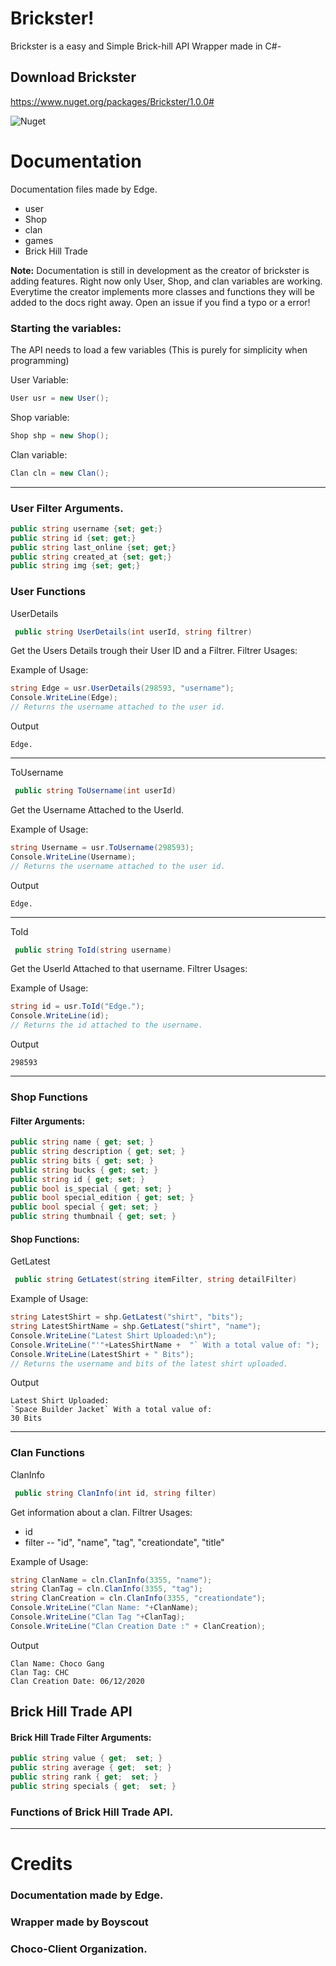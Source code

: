 
# Brickster!

Brickster is a easy and Simple Brick-hill API Wrapper made in C#-

## Download Brickster
https://www.nuget.org/packages/Brickster/1.0.0#

![Nuget](https://img.shields.io/nuget/dt/Brickster?color=%23ff&label=Downloads&logo=C&logoColor=%23fff&style=plastic)


# Documentation

Documentation files made by Edge.

 - user
 - Shop
 - clan
 - games
 - Brick Hill Trade

**Note:** Documentation is still in development as the creator of brickster is adding features. Right now only User, Shop, and clan variables are working. Everytime the creator implements more classes and functions they will be added to the docs right away. Open an issue if you find a typo or a error!
### Starting the variables:

The API needs to load a few variables (This is purely for simplicity when programming)

User Variable:
```csharp
User usr = new User();
```
Shop variable:
```csharp
Shop shp = new Shop();
```
Clan variable:
```csharp
Clan cln = new Clan();
```

---
### User Filter Arguments.
```csharp
public string username {set; get;}
public string id {set; get;}
public string last_online {set; get;}
public string created_at {set; get;}
public string img {set; get;}
```
### User Functions

UserDetails
  ```csharp
   public string UserDetails(int userId, string filtrer)
   ```
Get the Users Details trough their User ID and a Filtrer.
Filtrer Usages:

Example of Usage:

```csharp
string Edge = usr.UserDetails(298593, "username");
Console.WriteLine(Edge);
// Returns the username attached to the user id.
```
Output

`Edge.`

---

ToUsername 
  ```csharp
   public string ToUsername(int userId)
   ```
Get the Username Attached to the UserId.

Example of Usage:

```csharp
string Username = usr.ToUsername(298593);
Console.WriteLine(Username);
// Returns the username attached to the user id.
```
Output

`Edge.`

---

ToId 
  ```csharp
   public string ToId(string username)
   ```
Get the UserId Attached to that username.
Filtrer Usages:



Example of Usage:

```csharp
string id = usr.ToId("Edge.");
Console.WriteLine(id);
// Returns the id attached to the username.
```
Output

`298593`

---
### Shop Functions
#### Filter Arguments:
```csharp
public string name { get; set; }
public string description { get; set; } 
public string bits { get; set; }
public string bucks { get; set; }  
public string id { get; set; }
public bool is_special { get; set; }
public bool special_edition { get; set; } 
public bool special { get; set; } 
public string thumbnail { get; set; }

```
#### Shop Functions: 
GetLatest
  ```csharp
   public string GetLatest(string itemFilter, string detailFilter)
   ```


Example of Usage:

```csharp
string LatestShirt = shp.GetLatest("shirt", "bits");
string LatestShirtName = shp.GetLatest("shirt", "name");
Console.WriteLine("Latest Shirt Uploaded:\n");
Console.WriteLine("'"+LatesShirtName +  "` With a total value of: ");
Console.WriteLine(LatestShirt + " Bits");
// Returns the username and bits of the latest shirt uploaded.
```
Output

```
Latest Shirt Uploaded:
`Space Builder Jacket` With a total value of:
30 Bits
```
---
### Clan Functions
ClanInfo
  ```csharp
   public string ClanInfo(int id, string filter)
   ```
Get information about a clan.
Filtrer Usages:

 - id 
 - filter -- "id", "name", "tag", "creationdate", "title"


Example of Usage:

```csharp
string ClanName = cln.ClanInfo(3355, "name");
string ClanTag = cln.ClanInfo(3355, "tag");
string ClanCreation = cln.ClanInfo(3355, "creationdate");
Console.WriteLine("Clan Name: "+ClanName);
Console.WriteLine("Clan Tag "+ClanTag);
Console.WriteLine("Clan Creation Date :" + ClanCreation);
```
Output

```
Clan Name: Choco Gang
Clan Tag: CHC
Clan Creation Date: 06/12/2020
```
## Brick Hill Trade API
#### Brick Hill Trade Filter Arguments:
```csharp
public string value { get;  set; } 
public string average { get;  set; } 
public string rank { get;  set; } 
public string specials { get;  set; }
```
### Functions of Brick Hill Trade API.

---
# Credits

### Documentation made by Edge.
### Wrapper made by Boyscout
### Choco-Client Organization.
